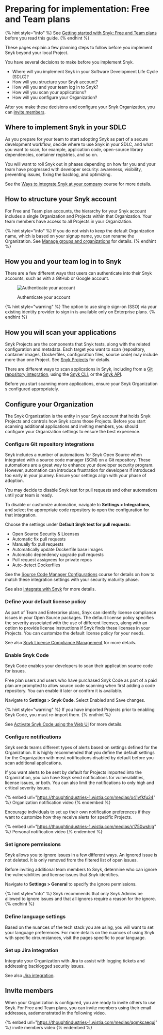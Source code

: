 # Preparing for implementation: Free and Team plans

{% hint style="info" %}
See [Getting started with Snyk: Free and Team plans](getting-started-with-snyk-free-team-plan.md) before you read this guide.
{% endhint %}

These pages explain a few planning steps to follow before you implement Snyk beyond your local Project.

You have several decisions to make before you implement Snyk.

* Where will you implement Snyk in your Software Development Life Cycle (SDLC)?
* How will you structure your Snyk account?
* How will you and your team log in to Snyk?
* How will you scan your applications?
* How will you configure your Organization?

After you make these decisions and configure your Snyk Organization, you can [invite members](preparing-for-implementation-free-and-team-plans.md#invite-members).

## Where to implement Snyk in your SDLC

As you prepare for your team to start adopting Snyk as part of a secure development workflow, decide where to use Snyk in your SDLC, and what you want to scan, for example, application code, open-source library dependencies, container registries,  and so on.

You will want to roll Snyk out in phases depending on how far you and your team have progressed with developer security: awareness, visibility, preventing issues, fixing the backlog, and optimizing.

See the [Ways to integrate Snyk at your company](https://learn.dev.snyk.io/lesson/integrate-snyk-at-your-company/) course for more details.

## How to structure your Snyk account

For Free and Team plan accounts, the hierarchy for your Snyk account includes a single Organization and Projects within that Organization. Your team members have access to all Projects in your Organization.

{% hint style="info" %}
If you do not wish to keep the default Organization name, which is based on your signup name, you can rename the Organization. See [Manage groups and organizations](../snyk-admin/manage-groups-and-organizations/) for details.
{% endhint %}

## How you and your team log in to Snyk

There are a few different ways that users can authenticate into their Snyk accounts, such as with a GitHub or Google account.

<figure><img src="https://lh4.googleusercontent.com/snMHeJzIlnECB82n6BUAr0ssYW9iIfNdDNzvgSqqNOVOjr84x6C0CSijMuXefU5HXEzT1AVaKU-KjccG2s0qvoIdzbvcYUSvEfUIZf9o5X_fjswdW56YYujMEX6A0Jdl_OzwYsWgRyyIdVDq8qVV3lM" alt="Authenticate your account"><figcaption><p>Authenticate your account</p></figcaption></figure>

{% hint style="warning" %}
The option to use single sign-on (SSO) via your existing identity provider to sign in is available only on Enterprise plans.
{% endhint %}

## How you will scan your applications

Snyk Projects are the components that Snyk tests, along with the related configuration and metadata. Each target you want to scan (repository, container images, Dockerfiles, configuration files, source code) may include more than one Project. See [Snyk Projects](../snyk-admin/snyk-projects/) for details.

There are different ways to scan applications in Snyk, including from a [Git repository integration](walkthrough-code-repository-projects/), using the [Snyk CLI](../snyk-cli/), or the [Snyk API](../snyk-api/).

Before you start scanning more applications, ensure your Snyk Organization s configured appropriately.

## Configure your Organization

The Snyk Organization is the entity in your Snyk account that holds Snyk Projects and controls how Snyk scans those Projects. Before you start scanning additional applications and inviting members, you should configure your Organization settings to ensure the best experience.

### Configure Git repository integrations

Snyk includes a number of automations for Snyk Open Source when integrated with a source code manager (SCM) on a Git repository. These automations are a great way to enhance your developer security program. However, automation can introduce frustration for developers if introduced too early in your journey. Ensure your settings align with your phase of adoption.

You may decide to disable Snyk test for pull requests and other automations until your team is ready.

To disable or customize automation, navigate to **Settings > Integrations**, and select the appropriate code repository to open the configuration for that integration.

Choose the settings under **Default Snyk test for pull requests**:

* Open Source Security & Licenses
* Automatic fix pull requests
* Manually fix pull requests
* Automatically update Dockerfile base images
* Automatic dependency upgrade pull requests
* Pull request assignees for private repos
* Auto-detect Dockerfiles

See the [Source Code Manager Configurations](https://learn.dev.snyk.io/lesson/configure-snyk-scm/) course for details on how to match these integration settings with your security maturity phase.

See also [Integrate with Snyk](../integrate-with-snyk/) for more details.

### Define your default license policy

As part of Team and Enterprise plans, Snyk can identify license compliance issues in your Open Source packages. The default license policy specifies the severity associated with the use of different licenses, along with an option to provide license instructions if Snyk finds these licenses in your Projects. You can customize the default license policy for your needs.

See also [Snyk License Compliance Management](../scan-using-snyk/snyk-open-source/scan-open-source-libraries-and-licenses/snyk-license-compliance-management.md) for more details.

### Enable Snyk Code

Snyk Code enables your developers to scan their application source code for issues.

Free plan users and users who have purchased Snyk Code as part of a paid plan are prompted to allow source code scanning when first adding a code repository. You can enable it later or confirm it is available.

Navigate to **Settings > Snyk Code**. Select Enabled and Save changes.

{% hint style="warning" %}
If you have imported Projects prior to enabling Snyk Code, you must re-import them.
{% endhint %}

See [Activate Snyk Code using the Web UI](../scan-using-snyk/start-scanning-using-the-cli-web-ui-or-api/scan-code/activate-snyk-code-using-the-web-ui.md) for more details.

### Configure notifications

Snyk sends teams different types of alerts based on settings defined for the Organization. It is highly recommended that you define the default settings for the Organization with most notifications disabled by default before you scan additional applications.

If you want alerts to be sent by default for Projects imported into the Organization, you can have Snyk send notifications for vulnerabilities, license issues, or both. You can also limit the notifications to only high and critical severity issues.

{% embed url="https://thoughtindustries-1.wistia.com/medias/o41yfkfu34" %}
Organization notification video
{% endembed %}

Encourage individuals to set up their own notification preferences if they want to customize how they receive alerts for specific Projects.

{% embed url="https://thoughtindustries-1.wistia.com/medias/x1750wshlg" %}
Personal notification video
{% endembed %}

### Set ignore permissions

Snyk allows you to ignore issues in a few different ways. An ignored issue is not deleted. It is only removed from the filtered list of open issues.

Before inviting additional team members to Snyk, determine who can ignore the vulnerabilities and license issues that Snyk identifies.

Navigate to **Settings > General** to specify the ignore permissions.

{% hint style="info" %}
Snyk recommends that only Snyk Admins be allowed to ignore issues and that all ignores require a reason for the ignore.
{% endhint %}

### Define language settings

Based on the nuances of the tech stack you are using, you will want to set your language preferences. For more details on the nuances of using Snyk with specific circumstances, visit the pages specific to your language.

### Set up Jira integration

Integrate your Organization with Jira to assist with logging tickets and addressing backlogged security issues.

See also [Jira integration](../integrate-with-snyk/notification-and-ticketing-systems-integrations/jira-integration.md).

## Invite members

When your Organization is configured, you are ready to invite others to use Snyk. For Free and Team plans, you can invite members using their email addresses, asdemonstrated in the following video.

{% embed url="https://thoughtindustries-1.wistia.com/medias/qqmkcaequj" %}
invite members video
{% endembed %}
